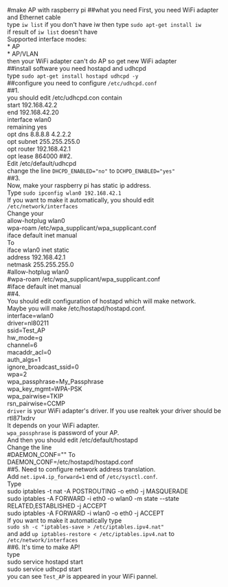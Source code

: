 #make AP with raspberry pi
##what you need
First, you need WiFi adapter and Ethernet cable  
type `iw list` if you don't have iw then type `sudo apt-get install iw`  
if result of `iw list` doesn't have  
        Supported interface modes:  
        * AP  
        * AP/VLAN  
then your WiFi adapter can't do AP so get new WiFi adapter  
##install software
you need hostapd and udhcpd  
type `sudo apt-get install hostapd udhcpd -y`  
##configure
you need to configure `/etc/udhcpd.conf`  
##1.  
you should edit /etc/udhcpd.con contain  
        start 192.168.42.2  
        end 192.168.42.20  
        interface wlan0  
        remaining yes  
        opt dns 8.8.8.8 4.2.2.2  
        opt subnet 255.255.255.0  
        opt router 192.168.42.1  
        opt lease 864000
##2.  
Edit /etc/default/udhcpd  
change the line `DHCPD_ENABLED="no"` to `DCHPD_ENABLED="yes"`  
##3.  
Now, make your raspberry pi has static ip address.  
Type `sudo ipconfig wlan0 192.168.42.1`  
If you want to make it automatically, you should edit `/etc/network/interfaces`  
Change your  
        allow-hotplug wlan0  
        wpa-roam /etc/wpa_supplicant/wpa_supplicant.conf  
        iface default inet manual  
To  
        iface wlan0 inet static  
        address 192.168.42.1  
        netmask 255.255.255.0  
        #allow-hotplug wlan0  
        #wpa-roam /etc/wpa_supplicant/wpa_supplicant.conf  
        #iface default inet manual  
##4.  
You should edit configuration of hostapd which will make network.  
Maybe you will make /etc/hostapd/hostapd.conf.  
        interface=wlan0  
        driver=nl80211  
        ssid=Test_AP  
        hw_mode=g  
        channel=6  
        macaddr_acl=0  
        auth_algs=1  
        ignore_broadcast_ssid=0  
        wpa=2  
        wpa_passphrase=My_Passphrase  
        wpa_key_mgmt=WPA-PSK  
        wpa_pairwise=TKIP  
        rsn_pairwise=CCMP  
`driver` is your WiFi adapter's driver. If you use realtek your driver should be rtl871xdrv  
It depends on your WiFi adapter.  
`wpa_passphrase` is password of your AP.  
And then you should edit /etc/default/hostapd  
Change the line  
        #DAEMON_CONF=""
To  
        DAEMON_CONF=/etc/hostapd/hostapd.conf  
##5.
Need to configure network address translation.  
Add `net.ipv4.ip_forward=1` end of `/etc/sysctl.conf`.  
Type  
        sudo iptables -t nat -A POSTROUTING -o eth0 -j MASQUERADE  
        sudo iptables -A FORWARD -i eth0 -o wlan0 -m state --state RELATED,ESTABLISHED -j ACCEPT  
        sudo iptables -A FORWARD -i wlan0 -o eth0 -j ACCEPT  
If you want to make it automatically type  
`sudo sh -c "iptables-save > /etc/iptables.ipv4.nat"`  
and add `up iptables-restore < /etc/iptables.ipv4.nat` to `/etc/network/interfaces`  
##6.
It's time to make AP!  
type  
        sudo service hostapd start  
        sudo service udhcpd start  
you can see `Test_AP` is appeared in your WiFi pannel.  

